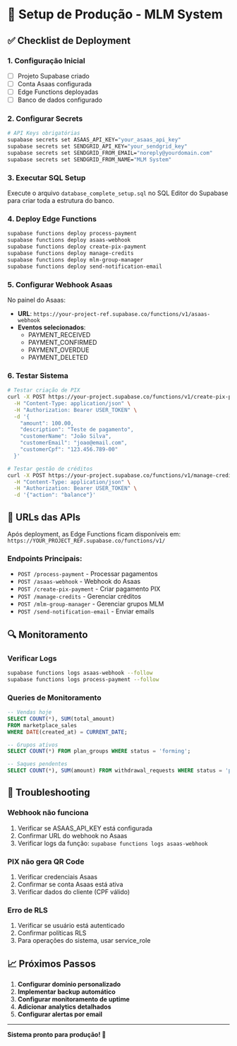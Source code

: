 # 🚀 Setup de Produção - MLM System

## ✅ Checklist de Deployment

### 1. Configuração Inicial
- [ ] Projeto Supabase criado
- [ ] Conta Asaas configurada
- [ ] Edge Functions deployadas
- [ ] Banco de dados configurado

### 2. Configurar Secrets
```bash
# API Keys obrigatórias
supabase secrets set ASAAS_API_KEY="your_asaas_api_key"
supabase secrets set SENDGRID_API_KEY="your_sendgrid_key"  
supabase secrets set SENDGRID_FROM_EMAIL="noreply@yourdomain.com"
supabase secrets set SENDGRID_FROM_NAME="MLM System"
```

### 3. Executar SQL Setup
Execute o arquivo `database_complete_setup.sql` no SQL Editor do Supabase para criar toda a estrutura do banco.

### 4. Deploy Edge Functions
```bash
supabase functions deploy process-payment
supabase functions deploy asaas-webhook  
supabase functions deploy create-pix-payment
supabase functions deploy manage-credits
supabase functions deploy mlm-group-manager
supabase functions deploy send-notification-email
```

### 5. Configurar Webhook Asaas
No painel do Asaas:
- **URL**: `https://your-project-ref.supabase.co/functions/v1/asaas-webhook`
- **Eventos selecionados**:
  - PAYMENT_RECEIVED
  - PAYMENT_CONFIRMED  
  - PAYMENT_OVERDUE
  - PAYMENT_DELETED

### 6. Testar Sistema
```bash
# Testar criação de PIX
curl -X POST https://your-project.supabase.co/functions/v1/create-pix-payment \
  -H "Content-Type: application/json" \
  -H "Authorization: Bearer USER_TOKEN" \
  -d '{
    "amount": 100.00,
    "description": "Teste de pagamento",
    "customerName": "João Silva",
    "customerEmail": "joao@email.com", 
    "customerCpf": "123.456.789-00"
  }'

# Testar gestão de créditos  
curl -X POST https://your-project.supabase.co/functions/v1/manage-credits \
  -H "Content-Type: application/json" \
  -H "Authorization: Bearer USER_TOKEN" \
  -d '{"action": "balance"}'
```

## 🔧 URLs das APIs

Após deployment, as Edge Functions ficam disponíveis em:
`https://YOUR_PROJECT_REF.supabase.co/functions/v1/`

### Endpoints Principais:
- `POST /process-payment` - Processar pagamentos
- `POST /asaas-webhook` - Webhook do Asaas  
- `POST /create-pix-payment` - Criar pagamento PIX
- `POST /manage-credits` - Gerenciar créditos
- `POST /mlm-group-manager` - Gerenciar grupos MLM
- `POST /send-notification-email` - Enviar emails

## 🔍 Monitoramento

### Verificar Logs
```bash
supabase functions logs asaas-webhook --follow
supabase functions logs process-payment --follow
```

### Queries de Monitoramento
```sql
-- Vendas hoje
SELECT COUNT(*), SUM(total_amount) 
FROM marketplace_sales 
WHERE DATE(created_at) = CURRENT_DATE;

-- Grupos ativos
SELECT COUNT(*) FROM plan_groups WHERE status = 'forming';

-- Saques pendentes  
SELECT COUNT(*), SUM(amount) FROM withdrawal_requests WHERE status = 'pending';
```

## 🚨 Troubleshooting

### Webhook não funciona
1. Verificar se ASAAS_API_KEY está configurada
2. Confirmar URL do webhook no Asaas
3. Verificar logs da função: `supabase functions logs asaas-webhook`

### PIX não gera QR Code
1. Verificar credenciais Asaas
2. Confirmar se conta Asaas está ativa
3. Verificar dados do cliente (CPF válido)

### Erro de RLS
1. Verificar se usuário está autenticado
2. Confirmar políticas RLS
3. Para operações do sistema, usar service_role

## 📈 Próximos Passos

1. **Configurar domínio personalizado**
2. **Implementar backup automático**  
3. **Configurar monitoramento de uptime**
4. **Adicionar analytics detalhados**
5. **Configurar alertas por email**

---

**Sistema pronto para produção! 🎉**